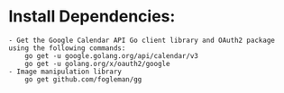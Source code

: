 
# Install Dependencies:
    - Get the Google Calendar API Go client library and OAuth2 package using the following commands:
        go get -u google.golang.org/api/calendar/v3
        go get -u golang.org/x/oauth2/google
    - Image manipulation library
        go get github.com/fogleman/gg
